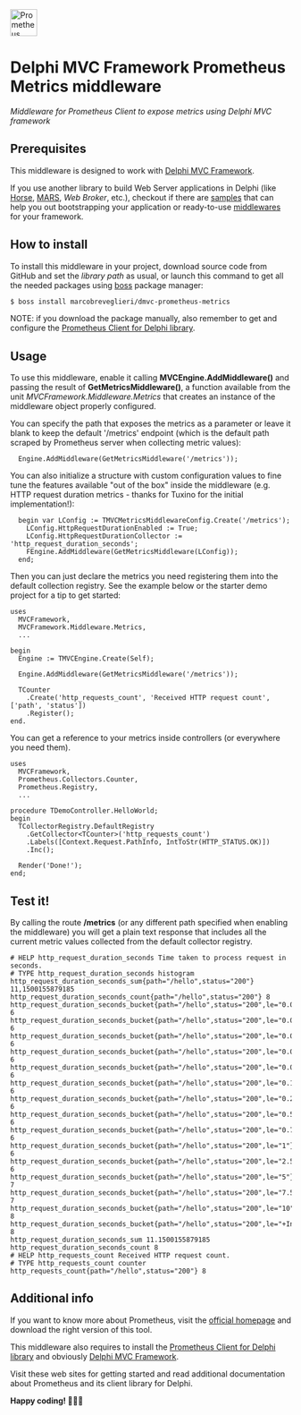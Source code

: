 <div>  
  <img alt="Prometheus Client for Delphi" height="48" src="https://ucarecdn.com/a7019e45-d14b-47cd-8ceb-70ba7848f049/" style="vertical-align: middle">
  <h1>Delphi MVC Framework Prometheus Metrics middleware</h2>
  <em>Middleware for Prometheus Client to expose metrics using Delphi MVC framework</em>
</div>

## Prerequisites

This middleware is designed to work with [Delphi MVC Framework](https://github.com/danieleteti/delphimvcframework).

If you use another library to build Web Server applications in Delphi (like [Horse](https://github.com/HashLoad/horse), [MARS](https://github.com/andrea-magni/MARS), *Web Broker*, etc.), checkout if there are [samples](https://github.com/marcobreveglieri/prometheus-client-delphi/tree/main/Samples) that can help you out bootstrapping your application or ready-to-use [middlewares](https://github.com/marcobreveglieri/prometheus-client-delphi#middlewares) for your framework.

## How to install

To install this middleware in your project, download source code from GitHub and set the *library path* as usual,
or launch this command to get all the needed packages using [boss](https://github.com/HashLoad/boss) package manager:
``` sh
$ boss install marcobreveglieri/dmvc-prometheus-metrics
```

NOTE: if you download the package manually, also remember to get and configure the [Prometheus Client for Delphi library](https://github.com/marcobreveglieri/prometheus-client-delphi).

## Usage

To use this middleware, enable it calling **MVCEngine.AddMiddleware()** and passing the result of **GetMetricsMiddleware()**,
a function available from the unit *MVCFramework.Middleware.Metrics* that creates an instance of the middleware object properly
configured.

You can specify the path that exposes the metrics as a parameter or leave it blank to keep the default '/metrics' endpoint
(which is the default path scraped by Prometheus server when collecting metric values):

```delphi
  Engine.AddMiddleware(GetMetricsMiddleware('/metrics'));
```

You can also initialize a structure with custom configuration values to fine tune the features available "out of the box"
inside the middleware (e.g. HTTP request duration metrics - thanks for Tuxino for the initial implementation!):

```delphi
  begin var LConfig := TMVCMetricsMiddlewareConfig.Create('/metrics');
    LConfig.HttpRequestDurationEnabled := True;
    LConfig.HttpRequestDurationCollector := 'http_request_duration_seconds';
    FEngine.AddMiddleware(GetMetricsMiddleware(LConfig));
  end;
```

Then you can just declare the metrics you need registering them into the default collection registry.
See the example below or the starter demo project for a tip to get started:

```delphi
uses
  MVCFramework,
  MVCFramework.Middleware.Metrics,
  ...

begin
  Engine := TMVCEngine.Create(Self);

  Engine.AddMiddleware(GetMetricsMiddleware('/metrics'));

  TCounter
    .Create('http_requests_count', 'Received HTTP request count', ['path', 'status'])
    .Register();
end.
```

You can get a reference to your metrics inside controllers (or everywhere you need them).

```delphi
uses
  MVCFramework,
  Prometheus.Collectors.Counter,
  Prometheus.Registry,
  ...

procedure TDemoController.HelloWorld;
begin
  TCollectorRegistry.DefaultRegistry
    .GetCollector<TCounter>('http_requests_count')
    .Labels([Context.Request.PathInfo, IntToStr(HTTP_STATUS.OK)])
    .Inc();

  Render('Done!');
end;
```

## Test it!

By calling the route **/metrics** (or any different path specified when enabling the middleware)
you will get a plain text response that includes all the current metric values collected from the
default collector registry.

```text
# HELP http_request_duration_seconds Time taken to process request in seconds.
# TYPE http_request_duration_seconds histogram
http_request_duration_seconds_sum{path="/hello",status="200"} 11,1500155879185
http_request_duration_seconds_count{path="/hello",status="200"} 8
http_request_duration_seconds_bucket{path="/hello",status="200",le="0.005"} 6
http_request_duration_seconds_bucket{path="/hello",status="200",le="0.01"} 6
http_request_duration_seconds_bucket{path="/hello",status="200",le="0.025"} 6
http_request_duration_seconds_bucket{path="/hello",status="200",le="0.05"} 6
http_request_duration_seconds_bucket{path="/hello",status="200",le="0.075"} 6
http_request_duration_seconds_bucket{path="/hello",status="200",le="0.1"} 6
http_request_duration_seconds_bucket{path="/hello",status="200",le="0.25"} 6
http_request_duration_seconds_bucket{path="/hello",status="200",le="0.5"} 6
http_request_duration_seconds_bucket{path="/hello",status="200",le="0.75"} 6
http_request_duration_seconds_bucket{path="/hello",status="200",le="1"} 6
http_request_duration_seconds_bucket{path="/hello",status="200",le="2.5"} 6
http_request_duration_seconds_bucket{path="/hello",status="200",le="5"} 7
http_request_duration_seconds_bucket{path="/hello",status="200",le="7.5"} 7
http_request_duration_seconds_bucket{path="/hello",status="200",le="10"} 8
http_request_duration_seconds_bucket{path="/hello",status="200",le="+Inf"} 8
http_request_duration_seconds_sum 11.1500155879185
http_request_duration_seconds_count 8
# HELP http_requests_count Received HTTP request count.
# TYPE http_requests_count counter
http_requests_count{path="/hello",status="200"} 8
```

## Additional info

If you want to know more about Prometheus, visit the [official homepage](https://prometheus.io/) and download the right version of this tool.

This middleware also requires to install the [Prometheus Client for Delphi library](https://github.com/marcobreveglieri/prometheus-client-delphi)
and obviously [Delphi MVC Framework](https://github.com/danieleteti/delphimvcframework).

Visit these web sites for getting started and read additional documentation about Prometheus and its client library for Delphi.

**Happy coding! 🧑🏻‍💻**
